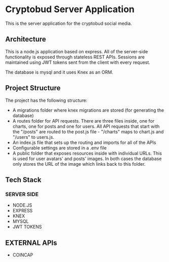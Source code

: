 # Cryptobud Server Application

This is the server application for the cryptobud social media. 

## Architecture

This is a node.js application based on express. All of the server-side functionality is exposed through stateless REST APIs. Sessions are maintained using JWT tokens sent from the client with every request. 

The database is mysql and it uses Knex as an ORM. 

## Project Structure

The project has the following structure: 

* A migrations folder where knex migrations are stored (for generating the database)
* A routes folder for API requests. There are three files inside, one for charts, one for posts and one for users. All API requests that start with the "/posts" are routed to the post.js file - "/charts" maps to chart.js and "/users" to users.js. 
* An index.js file that sets up the routing and imports for all of the APIs
* Configurable settings are stored in a .env file
* A public folder that exposes resources inside with individual URLs. This is used for user avatars' and posts' images. In both cases the database only stores the URL of the image which links back to this folder. 

## Tech Stack

### SERVER SIDE

* NODE.JS
* EXPRESS
* KNEX
* MYSQL
* JWT TOKENS

## EXTERNAL APIs
* COINCAP